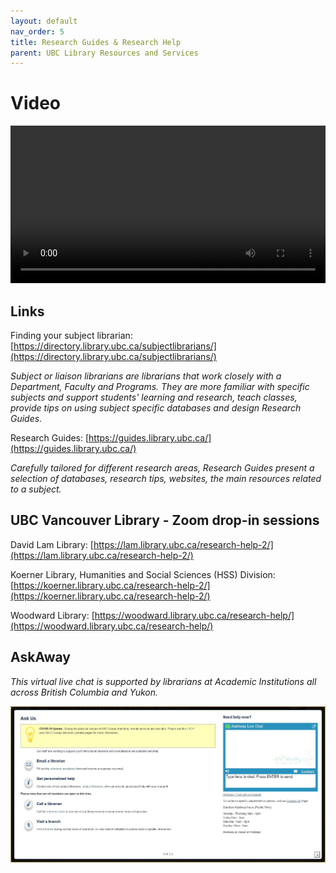 ```yaml
---
layout: default
nav_order: 5
title: Research Guides & Research Help
parent: UBC Library Resources and Services
---
```


# Video

<video controls="controls" name="GRAD student orientation to the library - part 3" width="100%" src="GRAD_student_orientation_to_the_library_part_3_burned_in_captions_.mp4"></video>

## Links

Finding your subject librarian: [https://directory.library.ubc.ca/subjectlibrarians/](https://directory.library.ubc.ca/subjectlibrarians/)

*Subject or liaison librarians are librarians that work closely with a Department, Faculty and Programs. They are more familiar with specific subjects and support students' learning and research, teach classes, provide tips on using subject specific databases and design Research Guides.*

Research Guides: [https://guides.library.ubc.ca/](https://guides.library.ubc.ca/)

*Carefully tailored for different research areas, Research Guides present a selection of databases, research tips, websites, the main resources related to a subject.*


## UBC Vancouver Library - Zoom drop-in sessions

David Lam Library: [https://lam.library.ubc.ca/research-help-2/](https://lam.library.ubc.ca/research-help-2/)

Koerner Library, Humanities and Social Sciences (HSS) Division: [https://koerner.library.ubc.ca/research-help-2/](https://koerner.library.ubc.ca/research-help-2/)

Woodward Library: [https://woodward.library.ubc.ca/research-help/](https://woodward.library.ubc.ca/research-help/)


## AskAway

*This virtual live chat is supported by librarians at Academic Institutions all across British Columbia and Yukon.*

![AskAway](images/AskAway.JPG)

